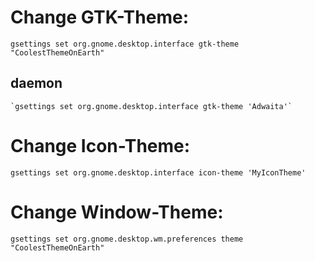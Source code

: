 

# Change GTK-Theme:

`gsettings set org.gnome.desktop.interface gtk-theme "CoolestThemeOnEarth"`
## daemon
    `gsettings set org.gnome.desktop.interface gtk-theme 'Adwaita'`

# Change Icon-Theme:

`gsettings set org.gnome.desktop.interface icon-theme 'MyIconTheme'`

# Change Window-Theme:

`gsettings set org.gnome.desktop.wm.preferences theme "CoolestThemeOnEarth"`

